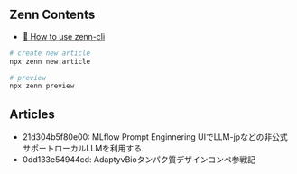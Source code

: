 ## Zenn Contents

* [📘 How to use zenn-cli](https://zenn.dev/zenn/articles/zenn-cli-guide)

```bash
# create new article
npx zenn new:article

# preview
npx zenn preview
```

## Articles
- 21d304b5f80e00: MLflow Prompt Enginnering UIでLLM-jpなどの非公式サポートローカルLLMを利用する
- 0dd133e54944cd: AdaptyvBioタンパク質デザインコンペ参戦記

